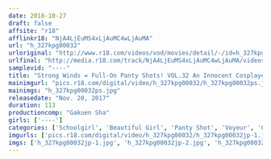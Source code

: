```yaml
---
date: 2018-10-27
draft: false
affsite: "r18"
afflinkr18: "NjA4LjEuMS4xLjAuMC4wLjAuMA"
url: "h_327kpg00032"
urloriginal: "http://www.r18.com/videos/vod/movies/detail/-/id=h_327kpg00032"
urlfinal: "http://media.r18.com/track/NjA4LjEuMS4xLjAuMC4wLjAuMA/videos/vod/movies/detail/-/id=h_327kpg00032"
samplevid: "----"
title: "Strong Winds = Full-On Panty Shots! VOL.32 An Innocent Cosplayer A High Winds Film Shoot Special"
mainimgurl: "pics.r18.com/digital/video/h_327kpg00032/h_327kpg00032ps.jpg"
mainimgs: "h_327kpg00032ps.jpg"
releasedate: "Nov. 20, 2017"
duration: 113
productioncomp: "Gakuen Sha"
girls: ['----']
categories: ['Schoolgirl', 'Beautiful Girl', 'Panty Shot', 'Voyeur', 'Cosplay']
imgurls: ['pics.r18.com/digital/video/h_327kpg00032/h_327kpg00032jp-1.jpg', 'pics.r18.com/digital/video/h_327kpg00032/h_327kpg00032jp-2.jpg', 'pics.r18.com/digital/video/h_327kpg00032/h_327kpg00032jp-3.jpg', 'pics.r18.com/digital/video/h_327kpg00032/h_327kpg00032jp-4.jpg', 'pics.r18.com/digital/video/h_327kpg00032/h_327kpg00032jp-5.jpg', 'pics.r18.com/digital/video/h_327kpg00032/h_327kpg00032jp-6.jpg', 'pics.r18.com/digital/video/h_327kpg00032/h_327kpg00032jp-7.jpg', 'pics.r18.com/digital/video/h_327kpg00032/h_327kpg00032jp-8.jpg', 'pics.r18.com/digital/video/h_327kpg00032/h_327kpg00032jp-9.jpg', 'pics.r18.com/digital/video/h_327kpg00032/h_327kpg00032jp-10.jpg', 'pics.r18.com/digital/video/h_327kpg00032/h_327kpg00032jp-11.jpg', 'pics.r18.com/digital/video/h_327kpg00032/h_327kpg00032jp-12.jpg', 'pics.r18.com/digital/video/h_327kpg00032/h_327kpg00032jp-13.jpg', 'pics.r18.com/digital/video/h_327kpg00032/h_327kpg00032jp-14.jpg', 'pics.r18.com/digital/video/h_327kpg00032/h_327kpg00032jp-15.jpg', 'pics.r18.com/digital/video/h_327kpg00032/h_327kpg00032jp-16.jpg', 'pics.r18.com/digital/video/h_327kpg00032/h_327kpg00032jp-17.jpg', 'pics.r18.com/digital/video/h_327kpg00032/h_327kpg00032jp-18.jpg', 'pics.r18.com/digital/video/h_327kpg00032/h_327kpg00032jp-19.jpg', 'pics.r18.com/digital/video/h_327kpg00032/h_327kpg00032jp-20.jpg']
imgs: ['h_327kpg00032jp-1.jpg', 'h_327kpg00032jp-2.jpg', 'h_327kpg00032jp-3.jpg', 'h_327kpg00032jp-4.jpg', 'h_327kpg00032jp-5.jpg', 'h_327kpg00032jp-6.jpg', 'h_327kpg00032jp-7.jpg', 'h_327kpg00032jp-8.jpg', 'h_327kpg00032jp-9.jpg', 'h_327kpg00032jp-10.jpg', 'h_327kpg00032jp-11.jpg', 'h_327kpg00032jp-12.jpg', 'h_327kpg00032jp-13.jpg', 'h_327kpg00032jp-14.jpg', 'h_327kpg00032jp-15.jpg', 'h_327kpg00032jp-16.jpg', 'h_327kpg00032jp-17.jpg', 'h_327kpg00032jp-18.jpg', 'h_327kpg00032jp-19.jpg', 'h_327kpg00032jp-20.jpg']
---
```

